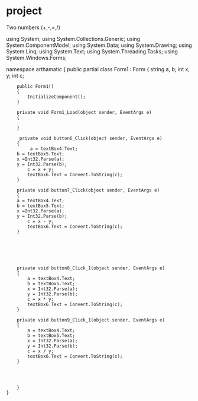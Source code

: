 # project
Two numbers (+,-,×,/)




﻿using System;
using System.Collections.Generic;
using System.ComponentModel;
using System.Data;
using System.Drawing;
using System.Linq;
using System.Text;
using System.Threading.Tasks;
using System.Windows.Forms;


namespace arthamatic
{
    public partial class Form1 : Form
    {
        string a, b;
        int x, y;
        int c;
        
        public Form1()
        {
            InitializeComponent();
        }

        private void Form1_Load(object sender, EventArgs e)
        {

        }

         private void button6_Click(object sender, EventArgs e)
        {
             a = textBox4.Text;
        b = textBox5.Text;
        x =Int32.Parse(a);
        y = Int32.Parse(b);
            c = x + y;
            textBox6.Text = Convert.ToString(c);
        }

        private void button7_Click(object sender, EventArgs e)
        {
        a = textBox4.Text;
        b = textBox5.Text;
        x =Int32.Parse(a);
        y = Int32.Parse(b);
            c = x - y;
            textBox6.Text = Convert.ToString(c);
        }

        


      

        private void button8_Click_1(object sender, EventArgs e)
        {
            a = textBox4.Text;
            b = textBox5.Text;
            x = Int32.Parse(a);
            y = Int32.Parse(b);
            c = x * y;
            textBox6.Text = Convert.ToString(c);
        }

        private void button9_Click_1(object sender, EventArgs e)
        {
            a = textBox4.Text;
            b = textBox5.Text;
            x = Int32.Parse(a);
            y = Int32.Parse(b);
            c = x / y;
            textBox6.Text = Convert.ToString(c);
        }

       

        
        }        
    }
